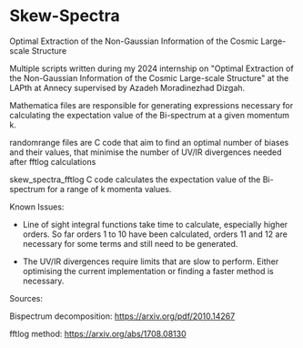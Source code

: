 # Skew-Spectra
Optimal Extraction of the Non-Gaussian Information of the Cosmic Large-scale Structure

Multiple scripts written during my 2024 internship on "Optimal Extraction of the Non-Gaussian Information of the Cosmic Large-scale Structure" at the LAPth at Annecy supervised by Azadeh Moradinezhad Dizgah.

Mathematica files are responsible for generating expressions necessary for calculating the expectation value of the Bi-spectrum at a given momentum k.

randomrange files are C code that aim to find an optimal number of biases and their values, that minimise the number of UV/IR divergences needed after fftlog calculations

skew_spectra_fftlog C code calculates the expectation value of the Bi-spectrum for a range of k momenta values.


Known Issues:

- Line of sight integral functions take time to calculate, especially higher orders. So far orders 1 to 10 have been calculated, orders 11 and 12 are necessary for some terms and still need to be generated.

- The UV/IR divergences require limits that are slow to perform. Either optimising the current implementation or finding a faster method is necessary.

Sources:

Bispectrum decomposition: https://arxiv.org/pdf/2010.14267

fftlog method: https://arxiv.org/abs/1708.08130